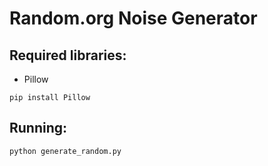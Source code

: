 # Random.org Noise Generator

## Required libraries:
- Pillow

`pip install Pillow`

## Running:

`python generate_random.py`